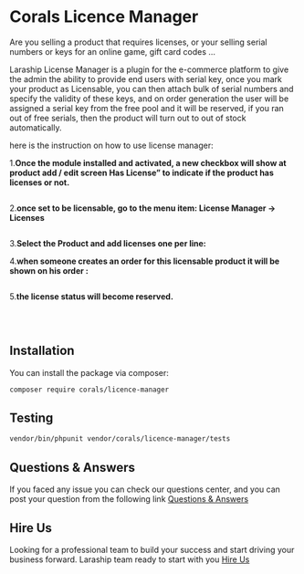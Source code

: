 # Corals Licence Manager

Are you selling a product that requires licenses, or your selling serial numbers or keys for an online game, gift card codes …

Laraship License Manager is a plugin for the e-commerce platform to give the admin the ability to provide end users with serial key, once you mark your product as Licensable, you can then attach bulk of serial numbers and specify the validity of these keys, and on order generation the user will be assigned a serial key from the free pool and it will be reserved, if you ran out of free serials, then the product will turn out to out of stock automatically.

here is the instruction on how to use license manager:

1.<strong>Once the module installed and activated, a new checkbox will show at product add / edit screen Has License” to indicate if the product has licenses or not.</strong>


<p><img src="https://www.laraship.com/wp-content/uploads/2018/06/laraship_laravel_product_license_manager_1.png" alt=""></p>


2.<strong>once set to be licensable, go to the menu item: License Manager -> Licenses</strong>


<p><img src="https://www.laraship.com/wp-content/uploads/2018/06/laraship_laravel_product_license_manager_2.png" alt=""></p>


3.<strong>Select the Product and add licenses one per line:</strong>
 

4.<strong>when someone creates an order for this licensable product it will be shown on his order :</strong>


<p><img src="https://www.laraship.com/wp-content/uploads/2018/06/laraship_laravel_product_license_manager_3.png" alt=""></p>


5.<strong>the license status will become reserved.</strong>


<p><img src="https://www.laraship.com/wp-content/uploads/2018/06/laraship_laravel_product_license_manager_4.png" alt=""></p>
<p>&nbsp;</p>

## Installation

You can install the package via composer:

```bash
composer require corals/licence-manager
```

## Testing

```bash
vendor/bin/phpunit vendor/corals/licence-manager/tests 
```

## Questions & Answers
If you faced any issue you can check our questions center, and you can post your question from the following link
[Questions & Answers](https://www.laraship.com/laraship-questions/)  

## Hire Us
Looking for a professional team to build your success and start driving your business forward.
Laraship team ready to start with you [Hire Us](https://www.laraship.com/contact)
